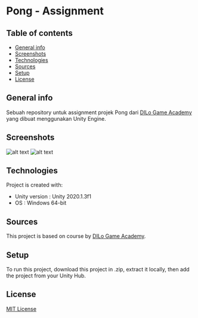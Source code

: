 # Pong - Assignment

## Table of contents
* [General info](#general-info)
* [Screenshots](#screenshots)
* [Technologies](#technologies)
* [Sources](#sources)
* [Setup](#setup)
* [License](#license)

## General info
Sebuah repository untuk assignment projek Pong dari [DILo Game Academy](https://academy.dilo.id) yang dibuat menggunakan Unity Engine.

## Screenshots
![alt text](https://github.com/briannzw/github-pong/blob/master/Screenshots/Pong-1.png "Screenshot 1")
![alt text](https://github.com/briannzw/github-pong/blob/master/Screenshots/Pong-2.png "Screenshot 2")
	
## Technologies
Project is created with:
* Unity version : Unity 2020.1.3f1
* OS : Windows 64-bit

## Sources
This project is based on course by [DILo Game Academy](https://academy.dilo.id).
	
## Setup
To run this project, download this project in .zip, extract it locally, then add the project from your Unity Hub.

## License
[MIT License](https://github.com/briannzw/github-pong/blob/master/LICENSE)
